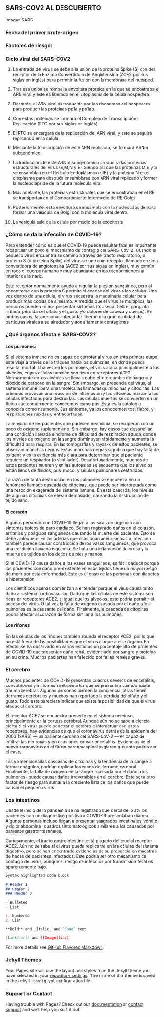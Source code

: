 ## SARS-COV2 AL DESCUBIERTO
Imagen SARS

### Fecha del primer brote-origen

 
### Factores de riesgo:





### Ciclo Viral del SARS-COV2

1. La entrada del virus se debe a la unión de la proteína Spike (S) con del receptor de la Enzima Convertidora de Angiotensina (ACE2 por sus siglas en inglés) para permitir la fusión con la membrana del huésped.

2. Tras esa unión se rompe la envoltura proteica en la que se encontraba el ARN viral y este es liberado en el citoplasma de la célula hospedera.

3. Después, el ARN viral es traducido por los ribosomas del hospedero para producir las proteínas pp1a y pp1ab.

4. Con estas proteínas se formará el Complejo de Transcripción-Replicación (RTC por sus siglas en inglés).

5. El RTC se encargará de la replicación del ARN viral, y este se seguirá replicando en la célula.

6. Mediante la transcripción de este ARN replicado, se formará ARNm subgenómico.

7. La traducción de este ARNm subgenómico producirá las proteínas estructurales del virus (S,M,N y E). Siendo así que las proteínas M,E y S se ensamblan en el Retículo Endoplásmico (RE) y la proteína N en el citoplasma para después ensamblarse con ARN viral replicado y formar la nucleoclápside de la futura molécula viral.

8. Más adelante, las proteínas estructurales que se encontraban en el RE se transportan en el Compartimiento Intermedio de RE-Golgi

9. Posteriormente, esta envoltura se ensambla con la nucleocápside para formar una vesícula de Golgi con la molécula viral dentro.

10. La vesícula sale de la célula por medio de la exocitosis


### ¿Cómo se da la infección de COVID-19?

Para entender cómo es que el COVID-19 puede resultar fatal es importante recapitular un poco el mecanismo de contagio del SARS-CoV-2. Cuando el pequeño virus encuentra su camino a través del tracto respiratorio, la proteína S (o proteína Spike) del virus se une a un receptor, llamado enzima convertidora de angiotensina (ACE2 por sus siglas en inglés), muy común en todo el cuerpo humano y muy abundante en los recubrimientos al interior de la nariz. 

Este receptor normalmente ayuda a regular la presión sanguínea, pero al encontrarse con la proteína S permite el acceso del virus a las células. Una vez dentro de una célula, el virus secuestra la maquinaria celular para producir más copias de sí mismo. A medida que el virus se multiplica, las personas pueden -o no- presentar síntomas (tos seca, fiebre, garganta irritada, pérdida del olfato y el gusto y/o dolores de cabeza y cuerpo). En ambos casos, las personas infectadas liberan una gran cantidad de partículas virales a su alrededor y son altamente contagiosas


### ¿Qué órganos afecta el SARS-COV2?

#### Los pulmones: 


Si el sistema inmune no es capaz de derrotar al virus en esta primera etapa, éste viaja a través de la tráquea hacia los pulmones, en donde puede resultar mortal. Una vez en los pulmones, el virus ataca principalmente a los alvéolos, cuyas células también son ricas en receptores ACE2. Normalmente en los alvéolos se lleva a cabo el intercambio de oxígeno y dióxido de carbono en la sangre. Sin embargo, en presencia del virus, el sistema inmune libera unas moléculas llamadas quimiocinas y citocinas. Las primeras provocan una reacción de inflamación y las citocinas marcan a las células infectadas para destruirlas. Las células muertas se convierten en un fluido que comúnmente conocemos como pus. Ésta es la patología conocida como neumonía. Sus síntomas, ya los conocemos: tos, fiebre, y respiraciones rápidas y entrecortadas. 

La mayoría de los pacientes que padecen neumonía,  se recuperan con un poco de oxígeno suplementario. Sin embargo, hay casos que desarrollan una condición llamada síndrome de dificultad de respiración aguda, donde los niveles de oxígeno en la sangre disminuyen rápidamente y aumenta la dificultad para respirar. En las tomografías y rayos-x de estos pacientes, se observan manchas negras. Estas manchas negras significa que hay falta de oxígeno y es la evidencia más clara para determinar que el paciente requiere un respirador (o ventilador). Desafortunadamente, muchos de estos pacientes mueren y en las autopsias se encuentra que los alvéolos están llenos de fluidos, pus, moco, y células pulmonares destruidas.

La razón de tanta destrucción en los pulmones se encuentra en un fenómeno llamado cascada de citocinas, que puede ser interpretada como una reacción exagerada del sistema inmune. En esta cascada, los niveles de algunas citocinas se elevan demasiado, causando la destrucción de tejido sano. 

#### El corazón‍
Algunas personas con COVID-19 llegan a las salas de urgencia con síntomas típicos de paro cardíaco. Se han registrado daños en el corazón, arritmias y coágulos sanguíneos causando la muerte del paciente. Esto se debe a bloqueos en las arterias que ocasionan aneurismas. La infección también parece causar constricción de los vasos sanguíneos, que provoca una condición llamada isquemia. Se trata una inflamación dolorosa y la muerte de tejidos en los dedos de pies y manos. 

Si el COVID-19 causa daños a los vasos sanguíneos, es fácil deducir porqué los pacientes con daño pre-existente en esos tejidos tiene un mayor riesgo de morir por esta enfermedad. Este es el caso de las personas con diabetes e  hipertensión‍

Los científicos apenas comienzan a entender porque el virus causa tanto daño al sistema cardiovascular.  Dado que las células de este sistema son ricas en receptores ACE2, al igual que los alvéolos, esto podría permitir el acceso del virus.  O tal vez la falta de oxígeno causada por el daño a los pulmones es la causante del daño. Finalmente, la cascada de citocinas podría afectar al corazón de forma similar a los pulmones. ‍

#### Los riñones
En las células de los riñones también abunda el receptor ACE2, por lo que no está fuera de las posibilidades que el virus ataque a este órgano. En efecto, se ha observado en varios estudios un porcentaje alto de pacientes de COVID-19 que presentan daño renal, evidenciado por sangre y proteína en su orina. Muchos pacientes han fallecido por fallas renales graves.



### El cerebro
Muchos pacientes de COVID-19 presentan cuadros severos de encefalitis, convulsiones y síntomas similares a los que se presentan cuando existe trauma cerebral. Algunas personas pierden la conciencia, otras tienen derrames cerebrales y  muchos han reportado la pérdida del olfato y el gusto. Todo esto pareciera indicar que existe la posibilidad de que el virus ataque el cerebro. 

El receptor ACE2 se encuentra presente en el sistema nervioso, principalmente en la corteza cerebral. Aunque aún no se sabe a ciencia cierta si el virus puede penetrar el cerebro e interactuar con estos receptores, hay evidencias de que el coronavirus detrás de la epidemia del 2003 (SARS) — un pariente cercano del SARS-CoV-2 — es capaz de infiltrar las neuronas y en ocasiones causar encefalitis. Evidencias de el nuevo coronavirus en el fluido cerebroespinal sugieren que este podría ser el caso.

Las ya mencionadas cascadas de citocinas y la tendencia de la sangre a formar coágulos,  podrían explicar los casos de derrame cerebral. Finalmente, la falta de oxígeno en la sangre  -causada por el daño a los pulmones-  puede causar daños irreversibles en el cerebro. Este sería otro factor de riesgo para sumar a la creciente lista de los daños que puede causar el pequeño virus.

### Los intestinos
Desde el inicio de la pandemia se ha registrado que cerca del 20% los pacientes con un diagnóstico positivo a COVID-19 presentaban diarrea. Algunas personas incluso llegan a presentar sangrados intestinales, vómito y dolor abdominal,  cuadros sintomatológicos similares a los causados por parásitos gastrointestinales.

Curiosamente, el tracto gastrointestinal está plagado del crucial receptor ACE2. Aún no se sabe si el virus puede replicarse en las células del sistema digestivo, pero se han encontrado evidencias de su presencia en muestras de heces de pacientes infectados. Este podría ser otro mecanismo de contagio del virus, aunque el riesgo de infección por transmisión fecal es aparentemente bajo.
```markdown
Syntax highlighted code block

# Header 1
## Header 2
### Header 3

- Bulleted
- List

1. Numbered
2. List

**Bold** and _Italic_ and `Code` text

[Link](url) and ![Image](src)
```

For more details see [GitHub Flavored Markdown](https://guides.github.com/features/mastering-markdown/).

### Jekyll Themes

Your Pages site will use the layout and styles from the Jekyll theme you have selected in your [repository settings](https://github.com/JavierManzano-2805/Challengue-CdCMx/settings). The name of this theme is saved in the Jekyll `_config.yml` configuration file.

### Support or Contact

Having trouble with Pages? Check out our [documentation](https://docs.github.com/categories/github-pages-basics/) or [contact support](https://github.com/contact) and we’ll help you sort it out.
